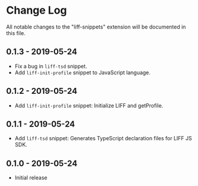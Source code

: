 # Change Log

All notable changes to the "liff-snippets" extension will be documented in this file.

## 0.1.3 - 2019-05-24

* Fix a bug in `liff-tsd` snippet.
* Add `liff-init-profile` snippet to JavaScript language.

## 0.1.2 - 2019-05-24

* Add `liff-init-profile` snippet: Initialize LIFF and getProfile.

## 0.1.1 - 2019-05-24

* Add `liff-tsd` snippet: Generates TypeScript declaration files for LIFF JS SDK.

## 0.1.0 - 2019-05-24

* Initial release
